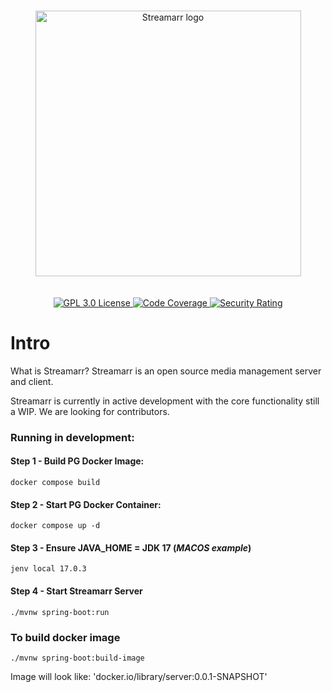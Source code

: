 <p align="center">

<br />

<img src="https://github.com/streamarr/streamarr-ux/blob/main/branding/assets/streamarr-logo-text.svg" width="425" alt="Streamarr logo">

<br />
<br />
<br />

<a href="https://github.com/streamarr/streamarr-server/blob/main/LICENSE">
<img alt="GPL 3.0 License" src="https://img.shields.io/badge/license-GPL--3.0-orange.svg"/>
</a>

<a href="https://sonarcloud.io/summary/new_code?id=streamarr_streamarr-server">
<img alt="Code Coverage" src="https://sonarcloud.io/api/project_badges/measure?project=streamarr_streamarr-server&metric=coverage"/>
</a>

<a href="https://sonarcloud.io/summary/new_code?id=streamarr_streamarr-server">
<img alt="Security Rating" src="https://sonarcloud.io/api/project_badges/measure?project=streamarr_streamarr-server&metric=security_rating"/>
</a>

</p>

# Intro

What is Streamarr? Streamarr is an open source media management server and client.

Streamarr is currently in active development with the core functionality still a WIP. We are looking for contributors.

### Running in development:

#### Step 1 - Build PG Docker Image:

`docker compose build`

#### Step 2 - Start PG Docker Container:

`docker compose up -d`

#### Step 3 - Ensure JAVA_HOME = JDK 17 (_MACOS example_)

`jenv local 17.0.3`

#### Step 4 - Start Streamarr Server

`./mvnw spring-boot:run`

### To build docker image

`./mvnw spring-boot:build-image`

Image will look like:
'docker.io/library/server:0.0.1-SNAPSHOT'

